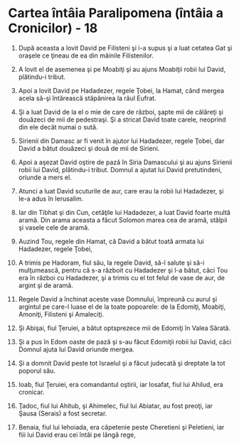 # Cartea &#238;nt&#226;ia Paralipomena (&#238;nt&#226;ia a Cronicilor) - 18

1. După aceasta a lovit David pe Filisteni şi i-a supus şi a luat cetatea Gat şi oraşele ce ţineau de ea din mâinile Filistenilor. 

2. A lovit el de asemenea şi pe Moabiţi şi au ajuns Moabiţii robii lui David, plătindu-i tribut. 

3. Apoi a lovit David pe Hadadezer, regele Ţobei, la Hamat, când mergea acela să-şi întărească stăpânirea la râul Eufrat. 

4. Şi a luat David de la el o mie de care de război, şapte mii de călăreţi şi douăzeci de mii de pedestraşi. Şi a stricat David toate carele, neoprind din ele decât numai o sută. 

5. Sirienii din Damasc ar fi venit în ajutor lui Hadadezer, regele Ţobei, dar David a bătut douăzeci şi două de mii de Sirieni. 

6. Apoi a aşezat David oştire de pază în Siria Damascului şi au ajuns Sirienii robii lui David, plătindu-i tribut. Domnul a ajutat lui David pretutindeni, oriunde a mers el. 

7. Atunci a luat David scuturile de aur, care erau la robii lui Hadadezer, şi le-a adus în Ierusalim. 

8. Iar din Tibhat şi din Cun, cetăţile lui Hadadezer, a luat David foarte multă aramă. Din arama aceasta a făcut Solomon marea cea de aramă, stâlpii şi vasele cele de aramă. 

9. Auzind Tou, regele din Hamat, că David a bătut toată armata lui Hadadezer, regele Ţobei, 

10. A trimis pe Hadoram, fiul său, la regele David, să-l salute şi să-i mulţumească, pentru că s-a războit cu Hadadezer şi l-a bătut, căci Tou era în război cu Hadadezer, şi a trimis cu el tot felul de vase de aur, de argint şi de aramă. 

11. Regele David a închinat aceste vase Domnului, împreună cu aurul şi argintul pe care-l luase el de la toate popoarele: de la Edomiţi, Moabiţi, Amoniţi, Filisteni şi Amaleciţi. 

12. Şi Abişai, fiul Ţeruiei, a bătut optsprezece mii de Edomiţi în Valea Sărată. 

13. Şi a pus în Edom oaste de pază şi s-au făcut Edomiţii robii lui David, căci Domnul ajuta lui David oriunde mergea. 

14. Şi a domnit David peste tot Israelul şi a făcut judecată şi dreptate la tot poporul său. 

15. Ioab, fiul Ţeruiei, era comandantul oştirii, iar Iosafat, fiul lui Ahilud, era cronicar. 

16. Ţadoc, fiul lui Ahitub, şi Ahimelec, fiul lui Abiatar, au fost preoţi, iar Şausa (Serais) a fost secretar. 

17. Benaia, fiul lui Iehoiada, era căpetenie peste Cheretieni şi Peletieni, iar fiii lui David erau cei întâi pe lângă rege, 

